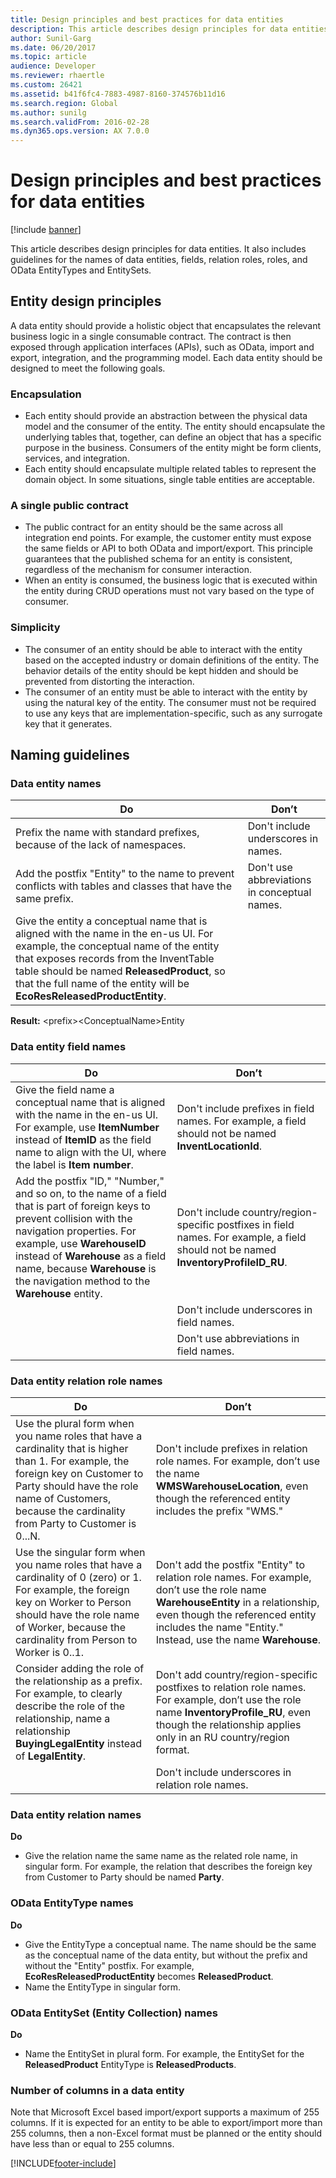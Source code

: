 ```yaml
---
title: Design principles and best practices for data entities
description: This article describes design principles for data entities.
author: Sunil-Garg
ms.date: 06/20/2017
ms.topic: article
audience: Developer
ms.reviewer: rhaertle
ms.custom: 26421
ms.assetid: b41f6fc4-7883-4987-8160-374576b11d16
ms.search.region: Global
ms.author: sunilg
ms.search.validFrom: 2016-02-28
ms.dyn365.ops.version: AX 7.0.0
---
```


# Design principles and best practices for data entities

[!include [banner](../includes/banner.md)]

This article describes design principles for data entities. It also includes guidelines for the names of data entities, fields, relation roles, roles, and OData EntityTypes and EntitySets.

Entity design principles
------------------------

A data entity should provide a holistic object that encapsulates the relevant business logic in a single consumable contract. The contract is then exposed through application interfaces (APIs), such as OData, import and export, integration, and the programming model. Each data entity should be designed to meet the following goals.

### Encapsulation

-   Each entity should provide an abstraction between the physical data model and the consumer of the entity. The entity should encapsulate the underlying tables that, together, can define an object that has a specific purpose in the business. Consumers of the entity might be form clients, services, and integration.
-   Each entity should encapsulate multiple related tables to represent the domain object. In some situations, single table entities are acceptable.

### A single public contract

-   The public contract for an entity should be the same across all integration end points. For example, the customer entity must expose the same fields or API to both OData and import/export. This principle guarantees that the published schema for an entity is consistent, regardless of the mechanism for consumer interaction.
-   When an entity is consumed, the business logic that is executed within the entity during CRUD operations must not vary based on the type of consumer.

### Simplicity

-   The consumer of an entity should be able to interact with the entity based on the accepted industry or domain definitions of the entity. The behavior details of the entity should be kept hidden and should be prevented from distorting the interaction.
-   The consumer of an entity must be able to interact with the entity by using the natural key of the entity. The consumer must not be required to use any keys that are implementation-specific, such as any surrogate key that it generates.

## Naming guidelines
### Data entity names

| Do                                                                                                                                                                                                                                                                                                | Don’t                                        |
|---------------------------------------------------------------------------------------------------------------------------------------------------------------------------------------------------------------------------------------------------------------------------------------------------|----------------------------------------------|
| Prefix the name with standard prefixes, because of the lack of namespaces.                                                                                                                                                                                                                        | Don't include underscores in names.          |
| Add the postfix "Entity" to the name to prevent conflicts with tables and classes that have the same prefix.                                                                                                                                                                                      | Don't use abbreviations in conceptual names. |
| Give the entity a conceptual name that is aligned with the name in the en-us UI. For example, the conceptual name of the entity that exposes records from the InventTable table should be named **ReleasedProduct**, so that the full name of the entity will be **EcoResReleasedProductEntity**. |                                              |

**Result:** &lt;prefix&gt;&lt;ConceptualName&gt;Entity

### Data entity field names

| Do                                                                                                                                                                                                                                                                                                         | Don’t                                                                                                                                |
|------------------------------------------------------------------------------------------------------------------------------------------------------------------------------------------------------------------------------------------------------------------------------------------------------------|--------------------------------------------------------------------------------------------------------------------------------------|
| Give the field name a conceptual name that is aligned with the name in the en-us UI. For example, use **ItemNumber** instead of **ItemID** as the field name to align with the UI, where the label is **Item number**.                                                                                     | Don't include prefixes in field names. For example, a field should not be named **InventLocationId**.                                |
| Add the postfix "ID," "Number," and so on, to the name of a field that is part of foreign keys to prevent collision with the navigation properties. For example, use **WarehouseID** instead of **Warehouse** as a field name, because **Warehouse** is the navigation method to the **Warehouse** entity. | Don't include country/region-specific postfixes in field names. For example, a field should not be named **InventoryProfileID\_RU**. |
|                                                                                                                                                                                                                                                                                                            | Don't include underscores in field names.                                                                                            |
|                                                                                                                                                                                                                                                                                                            | Don't use abbreviations in field names.                                                                                              |

### Data entity relation role names

| Do                                                                                                                                                                                                                                        | Don’t                                                                                                                                                                                                                                 |
|-------------------------------------------------------------------------------------------------------------------------------------------------------------------------------------------------------------------------------------------|---------------------------------------------------------------------------------------------------------------------------------------------------------------------------------------------------------------------------------------|
| Use the plural form when you name roles that have a cardinality that is higher than 1. For example, the foreign key on Customer to Party should have the role name of Customers, because the cardinality from Party to Customer is 0...N. | Don't include prefixes in relation role names. For example, don’t use the name **WMSWarehouseLocation**, even though the referenced entity includes the prefix "WMS."                                                                 |
| Use the singular form when you name roles that have a cardinality of 0 (zero) or 1. For example, the foreign key on Worker to Person should have the role name of Worker, because the cardinality from Person to Worker is 0..1.          | Don't add the postfix "Entity" to relation role names. For example, don’t use the role name **WarehouseEntity** in a relationship, even though the referenced entity includes the name "Entity." Instead, use the name **Warehouse**. |
| Consider adding the role of the relationship as a prefix. For example, to clearly describe the role of the relationship, name a relationship **BuyingLegalEntity** instead of **LegalEntity**.                                            | Don't add country/region-specific postfixes to relation role names. For example, don’t use the role name **InventoryProfile\_RU**, even though the relationship applies only in an RU country/region format.                          |
|                                                                                                                                                                                                                                           | Don't include underscores in relation role names.                                                                                                                                                                                     |

### Data entity relation names

**Do**

-   Give the relation name the same name as the related role name, in singular form. For example, the relation that describes the foreign key from Customer to Party should be named **Party**.

### OData EntityType names

**Do**

-   Give the EntityType a conceptual name. The name should be the same as the conceptual name of the data entity, but without the prefix and without the "Entity" postfix. For example, **EcoResReleasedProductEntity** becomes **ReleasedProduct**.
-   Name the EntityType in singular form.

### OData EntitySet (Entity Collection) names

**Do**

-   Name the EntitySet in plural form. For example, the EntitySet for the **ReleasedProduct** EntityType is **ReleasedProducts**.

### Number of columns in a data entity
Note that Microsoft Excel based import/export supports a maximum of 255 columns. If it is expected for an entity to be able to export/import more than 255 columns, then a non-Excel format must be planned or the entity should have less than or equal to 255 columns.



[!INCLUDE[footer-include](../../../includes/footer-banner.md)]